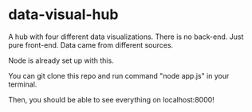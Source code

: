 # data-visual-hub
A hub with four different data visualizations. There is no back-end. Just pure front-end. Data came from different sources. 

Node is already set up with this.

You can git clone this repo and run command "node app.js" in your terminal.

Then, you should be able to see everything on localhost:8000!